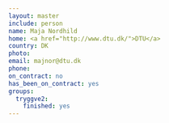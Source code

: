 ```yaml
---
layout: master
include: person
name: Maja Nordhild
home: <a href="http://www.dtu.dk/">DTU</a>
country: DK
photo:
email: majnor@dtu.dk
phone:
on_contract: no
has_been_on_contract: yes
groups:
  tryggve2:
    finished: yes
---
```

